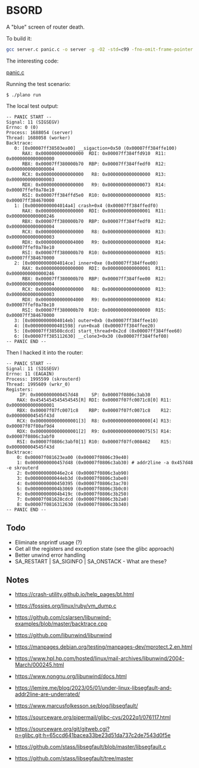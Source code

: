 # BSORD

A "blue" screen of router death.

To build it:

~~~ sh
gcc server.c panic.c -o server -g -O2 -std=c99 -fno-omit-frame-pointer -lunwind -Wall -Wextra
~~~

The interesting code:

[panic.c](panic.c)

Running the test scenario:

~~~
$ ./plano run
~~~

The local test output:

~~~
-- PANIC START --
Signal: 11 (SIGSEGV)
Errno: 0 (0)
Process: 1688054 (server)
Thread: 1688058 (worker)
Backtrace:
   0: [0x00007ff38503ea00] __sigaction+0x50 (0x00007ff384ffe100)
      RAX: 0x0000000000000000  RDI: 0x00007ff384ffd910  R11: 0x0000000000000000
      RBX: 0x00007ff380000b70  RBP: 0x00007ff384ffedf0  R12: 0x0000000000000004
      RCX: 0x0000000000000000   R8: 0x0000000000000000  R13: 0x0000000000000003
      RDX: 0x0000000000000000   R9: 0x0000000000000073  R14: 0x00007ffef0a78e10
      RSI: 0x00007ff384ffd5e0  R10: 0x0000000000000000  R15: 0x00007ff384670000
   1: [0x00000000004014a4] crash+0x4 (0x00007ff384ffedf0)
      RAX: 0x0000000000000000  RDI: 0x0000000000000001  R11: 0x0000000000000246
      RBX: 0x00007ff380000b70  RBP: 0x00007ff384ffedf0  R12: 0x0000000000000004
      RCX: 0x0000000000000000   R8: 0x0000000000000000  R13: 0x0000000000000003
      RDX: 0x0000000000004000   R9: 0x0000000000000000  R14: 0x00007ffef0a78e10
      RSI: 0x00007ff380000b70  R10: 0x0000000000000000  R15: 0x00007ff384670000
   2: [0x00000000004014ce] inner+0xe (0x00007ff384ffee00)
      RAX: 0x0000000000000000  RDI: 0x0000000000000001  R11: 0x0000000000000246
      RBX: 0x00007ff380000b70  RBP: 0x00007ff384ffee00  R12: 0x0000000000000004
      RCX: 0x0000000000000000   R8: 0x0000000000000000  R13: 0x0000000000000003
      RDX: 0x0000000000004000   R9: 0x0000000000000000  R14: 0x00007ffef0a78e10
      RSI: 0x00007ff380000b70  R10: 0x0000000000000000  R15: 0x00007ff384670000
   3: [0x00000000004014eb] outer+0xb (0x00007ff384ffee10)
   4: [0x0000000000401598] run+0xa8 (0x00007ff384ffee20)
   5: [0x00007ff38508cdcd] start_thread+0x2cd (0x00007ff384ffee60)
   6: [0x00007ff385112630] __clone3+0x30 (0x00007ff384ffef00)
-- PANIC END --
~~~

Then I hacked it into the router:

~~~
-- PANIC START --
Signal: 11 (SIGSEGV)
Errno: 11 (EAGAIN)
Process: 1995599 (skrouterd)
Thread: 1995609 (wrkr_0)
Registers:
     IP: 0x0000000000457d48     SP: 0x00007f0806c3ab30
    RAX: 0x4545454545454545[R] RDI: 0x00007f07fc0071c8[0] R11: 0x0000000000000001
    RBX: 0x00007f07fc0071c8    RBP: 0x00007f07fc0071c8    R12: 0x000000004545f43d
    RCX: 0x0000000000000001[3]  R8: 0x0000000000000000[4] R13: 0x00007f07f80af9d4
    RDX: 0x0000000000000001[2]  R9: 0x0000000000000075[5] R14: 0x00007f0806c3abf0
    RSI: 0x00007f0806c3abf0[1] R10: 0x00007f07fc008462    R15: 0x000000004545f43d
Backtrace:
    0: 0x00007f081623ea00 (0x00007f0806c39e40)
    1: 0x0000000000457d48 (0x00007f0806c3ab30) # addr2line -a 0x457d48 -e skrouterd
    2: 0x000000000046e2c4 (0x00007f0806c3ab90)
    3: 0x000000000044eb3d (0x00007f0806c3abe0)
    4: 0x0000000000450395 (0x00007f0806c3ac70)
    5: 0x00000000004b3069 (0x00007f0806c3b0c0)
    6: 0x00000000004b419c (0x00007f0806c3b250)
    7: 0x00007f081628cdcd (0x00007f0806c3b2a0)
    8: 0x00007f0816312630 (0x00007f0806c3b340)
-- PANIC END --
~~~

## Todo

- Eliminate snprintf usage (?)
- Get all the registers and exception state (see the glibc approach)
- Better unwind error handling
- SA_RESTART | SA_SIGINFO | SA_ONSTACK - What are these?

## Notes

* https://crash-utility.github.io/help_pages/bt.html
* https://fossies.org/linux/ruby/vm_dump.c
* https://github.com/cslarsen/libunwind-examples/blob/master/backtrace.cpp
* https://github.com/libunwind/libunwind
* https://manpages.debian.org/testing/manpages-dev/mprotect.2.en.html
* https://www.hpl.hp.com/hosted/linux/mail-archives/libunwind/2004-March/000245.html
* https://www.nongnu.org/libunwind/docs.html

* https://lemire.me/blog/2023/05/01/under-linux-libsegfault-and-addr2line-are-underrated/
* https://www.marcusfolkesson.se/blog/libsegfault/
* https://sourceware.org/pipermail/glibc-cvs/2022q1/076117.html
* <https://sourceware.org/git/gitweb.cgi?p=glibc.git;h=65ccd641bacea33be23d51da737c2de7543d0f5e>

* https://github.com/stass/libsegfault/blob/master/libsegfault.c
* https://github.com/stass/libsegfault/tree/master
